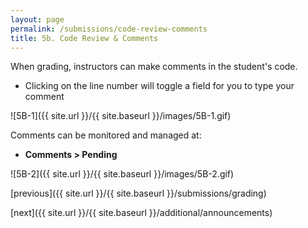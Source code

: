 ```yaml
---
layout: page
permalink: /submissions/code-review-comments
title: 5b. Code Review & Comments
---
```


When grading, instructors can make comments in the student's code.
  * Clicking on the line number will toggle a field for you to type your comment

![5B-1]({{ site.url }}/{{ site.baseurl }}/images/5B-1.gif)

Comments can be monitored and managed at: 
  * **Comments > Pending**

![5B-2]({{ site.url }}/{{ site.baseurl }}/images/5B-2.gif)

[previous]({{ site.url }}/{{ site.baseurl }}/submissions/grading)

[next]({{ site.url }}/{{ site.baseurl }}/additional/announcements)